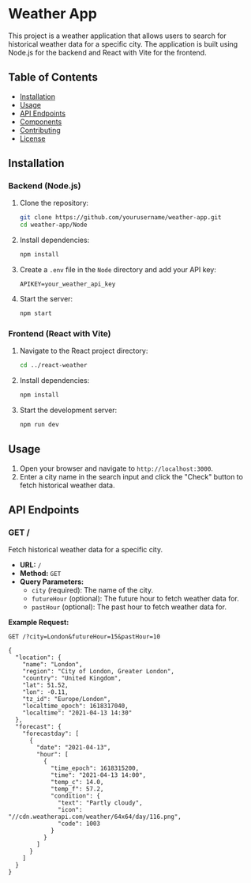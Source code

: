 # Weather App

This project is a weather application that allows users to search for historical weather data for a specific city. The application is built using Node.js for the backend and React with Vite for the frontend.

## Table of Contents

- [Installation](#installation)
- [Usage](#usage)
- [API Endpoints](#api-endpoints)
- [Components](#components)
- [Contributing](#contributing)
- [License](#license)

## Installation

### Backend (Node.js)

1. Clone the repository:
    ```bash
    git clone https://github.com/yourusername/weather-app.git
    cd weather-app/Node
    ```

2. Install dependencies:
    ```bash
    npm install
    ```

3. Create a `.env` file in the `Node` directory and add your API key:
    ```env
    APIKEY=your_weather_api_key
    ```

4. Start the server:
    ```bash
    npm start
    ```

### Frontend (React with Vite)

1. Navigate to the React project directory:
    ```bash
    cd ../react-weather
    ```

2. Install dependencies:
    ```bash
    npm install
    ```

3. Start the development server:
    ```bash
    npm run dev
    ```

## Usage

1. Open your browser and navigate to `http://localhost:3000`.
2. Enter a city name in the search input and click the "Check" button to fetch historical weather data.

## API Endpoints

### GET /

Fetch historical weather data for a specific city.

- **URL:** `/`
- **Method:** `GET`
- **Query Parameters:**
  - `city` (required): The name of the city.
  - `futureHour` (optional): The future hour to fetch weather data for.
  - `pastHour` (optional): The past hour to fetch weather data for.

**Example Request:**
```http
GET /?city=London&futureHour=15&pastHour=10

{
  "location": {
    "name": "London",
    "region": "City of London, Greater London",
    "country": "United Kingdom",
    "lat": 51.52,
    "lon": -0.11,
    "tz_id": "Europe/London",
    "localtime_epoch": 1618317040,
    "localtime": "2021-04-13 14:30"
  },
  "forecast": {
    "forecastday": [
      {
        "date": "2021-04-13",
        "hour": [
          {
            "time_epoch": 1618315200,
            "time": "2021-04-13 14:00",
            "temp_c": 14.0,
            "temp_f": 57.2,
            "condition": {
              "text": "Partly cloudy",
              "icon": "//cdn.weatherapi.com/weather/64x64/day/116.png",
              "code": 1003
            }
          }
        ]
      }
    ]
  }
}
